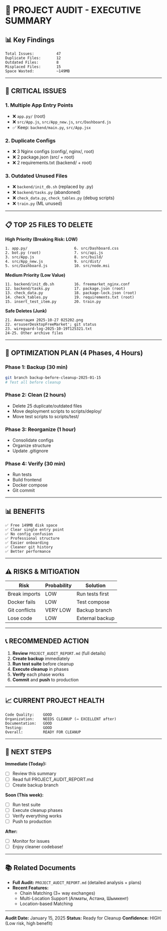 # 🎯 PROJECT AUDIT - EXECUTIVE SUMMARY

## 📊 Key Findings

```
Total Issues:          47
Duplicate Files:       12
Outdated Files:        8
Misplaced Files:       15
Space Wasted:          ~149MB
```

---

## 🚨 CRITICAL ISSUES

### 1. Multiple App Entry Points
- ❌ `app.py/` (root)
- ❌ `src/App.js`, `src/App_new.js`, `src/Dashboard.js`
- ✅ Keep: `backend/main.py`, `src/App.jsx`

### 2. Duplicate Configs
- ❌ 3 Nginx configs (config/, nginx/, root)
- ❌ 2 package.json (src/ + root)
- ❌ 2 requirements.txt (backend/ + root)

### 3. Outdated Unused Files
- ❌ `backend/init_db.sh` (replaced by .py)
- ❌ `backend/tasks.py` (abandoned)
- ❌ `check_data.py`, `check_tables.py` (debug scripts)
- ❌ `train.py` (ML unused)

---

## 📋 TOP 25 FILES TO DELETE

**High Priority (Breaking Risk: LOW)**
```
1. app.py/                     6. src/Dashboard.css
2. bot.py (root)               7. src/api.js
3. src/App.js                  8. src/build/
4. src/App_new.js              9. src/dist/
5. src/Dashboard.js            10. src/node.msi
```

**Medium Priority (Low Value)**
```
11. backend/init_db.sh         16. freemarket_nginx.conf
12. backend/tasks.py           17. package.json (root)
13. check_data.py              18. package-lock.json (root)
14. check_tables.py            19. requirements.txt (root)
15. insert_test_item.py        20. train.py
```

**Safe Deletes (Junk)**
```
21. Аннотация 2025-10-27 025202.png
22. ersuserDesktopFreeMarket'; git status
23. wireguard-log-2025-10-19T125321.txt
24-25. Other archive files
```

---

## 🎯 OPTIMIZATION PLAN (4 Phases, 4 Hours)

### Phase 1: Backup (30 min)
```bash
git branch backup-before-cleanup-2025-01-15
# Test all before cleanup
```

### Phase 2: Clean (2 hours)
- Delete 25 duplicate/outdated files
- Move deployment scripts to scripts/deploy/
- Move test scripts to scripts/test/

### Phase 3: Reorganize (1 hour)
- Consolidate configs
- Organize structure
- Update .gitignore

### Phase 4: Verify (30 min)
- Run tests
- Build frontend
- Docker compose
- Git commit

---

## 📊 BENEFITS

```
✅ Free 149MB disk space
✅ Clear single entry point
✅ No config confusion
✅ Professional structure
✅ Easier onboarding
✅ Cleaner git history
✅ Better performance
```

---

## ⚠️ RISKS & MITIGATION

| Risk | Probability | Solution |
|------|-------------|----------|
| Break imports | LOW | Run tests first |
| Docker fails | LOW | Test compose |
| Git conflicts | VERY LOW | Backup branch |
| Lose code | LOW | External backup |

---

## 📞 RECOMMENDED ACTION

1. **Review** `PROJECT_AUDIT_REPORT.md` (full details)
2. **Create backup** immediately
3. **Run test suite** before cleanup
4. **Execute cleanup** in phases
5. **Verify** each phase works
6. **Commit** and **push** to production

---

## 📈 CURRENT PROJECT HEALTH

```
Code Quality:    GOOD
Organization:    NEEDS CLEANUP (→ EXCELLENT after)
Documentation:   GOOD
Testing:         GOOD
Overall:         READY FOR CLEANUP
```

---

## 🚀 NEXT STEPS

**Immediate (Today):**
- [ ] Review this summary
- [ ] Read full PROJECT_AUDIT_REPORT.md
- [ ] Create backup branch

**Soon (This week):**
- [ ] Run test suite
- [ ] Execute cleanup phases
- [ ] Verify everything works
- [ ] Push to production

**After:**
- [ ] Monitor for issues
- [ ] Enjoy cleaner codebase!

---

## 📚 Related Documents

- **Full Audit:** `PROJECT_AUDIT_REPORT.md` (detailed analysis + plans)
- **Recent Features:** 
  - Chain Matching (3+ way exchanges)
  - Multi-Location Support (Алматы, Астана, Шымкент)
  - Location-based Matching

---

**Audit Date:** January 15, 2025
**Status:** Ready for Cleanup
**Confidence:** HIGH (Low risk, high benefit)
